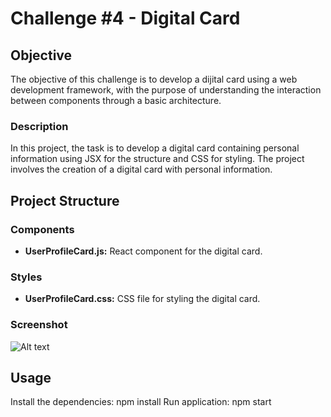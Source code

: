 # Challenge #4 - Digital Card

##  Objective

The objective of this challenge is to develop a dijital card using a web development framework, with the purpose of understanding the interaction between components through a basic architecture.

### Description

In this project, the task is to develop a digital card containing personal information using JSX for the structure and CSS for styling. 
The project involves the creation of a digital card with personal information.

## Project Structure

### Components

- **UserProfileCard.js:** React component for the digital card.

### Styles

- **UserProfileCard.css:** CSS file for styling the digital card.

### Screenshot
![Alt text](Screenshot1.png)

## Usage

Install the dependencies:
npm install
Run application:
npm start 

